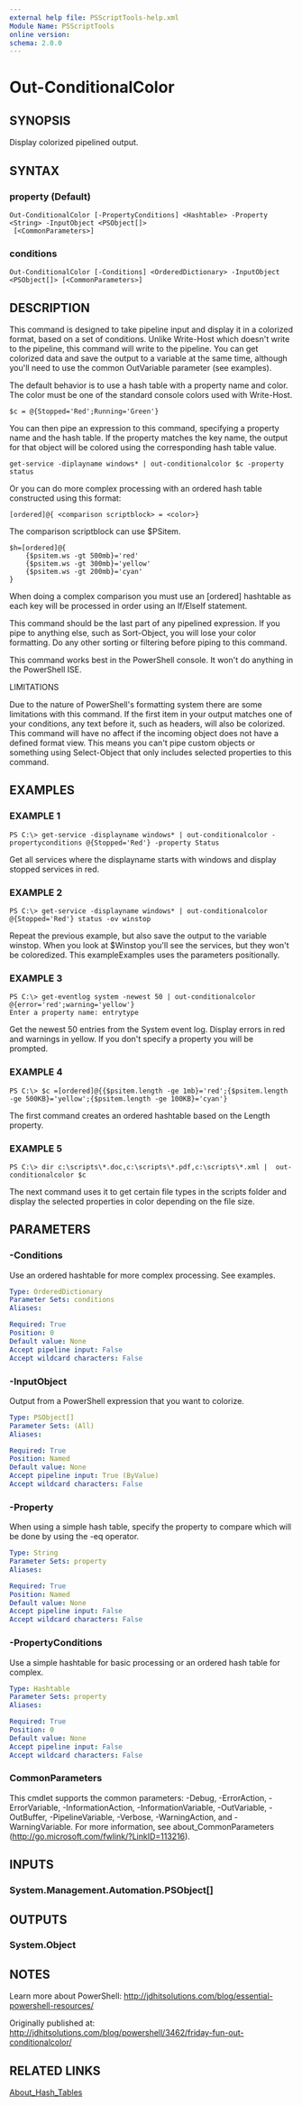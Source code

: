 ```yaml
---
external help file: PSScriptTools-help.xml
Module Name: PSScriptTools
online version: 
schema: 2.0.0
---
```


# Out-ConditionalColor

## SYNOPSIS
Display colorized pipelined output.

## SYNTAX

### property (Default)
```
Out-ConditionalColor [-PropertyConditions] <Hashtable> -Property <String> -InputObject <PSObject[]>
 [<CommonParameters>]
```

### conditions
```
Out-ConditionalColor [-Conditions] <OrderedDictionary> -InputObject <PSObject[]> [<CommonParameters>]
```

## DESCRIPTION
This command is designed to take pipeline input and display it in a colorized format, based on a set of conditions. Unlike Write-Host which doesn't write to the pipeline, this command will write to the pipeline. You can get colorized data and save the output to a variable at the same time, although you'll need to use the common OutVariable parameter (see examples).

The default behavior is to use a hash table with a property name and color. The color must be one of the standard console colors used with Write-Host.

    $c = @{Stopped='Red';Running='Green'}

You can then pipe an expression to this command, specifying a property name and the hash table. If the property matches the key name, the output for that object will be colored using the corresponding hash table value.

    get-service -diplayname windows* | out-conditionalcolor $c -property status 

Or you can do more complex processing with an ordered hash table constructed using this format:

    [ordered]@{ <comparison scriptblock> = <color>}

The comparison scriptblock can use $PSitem.

    $h=[ordered]@{
        {$psitem.ws -gt 500mb}='red'
        {$psitem.ws -gt 300mb}='yellow'
        {$psitem.ws -gt 200mb}='cyan'
    }

When doing a complex comparison you must use an [ordered] hashtable as each key will be processed in order using an If/ElseIf statement.

This command should be the last part of any pipelined expression. If you pipe to anything else, such as Sort-Object, you will lose your color formatting. Do any other sorting or filtering before piping to this command.

This command works best in the PowerShell console. It won't do anything in the PowerShell ISE.

LIMITATIONS

Due to the nature of PowerShell's formatting system there are some limitations with this command. If the first item in your output matches one of your conditions, any text before it, such as headers, will also be colorized. This command will have no affect if the incoming object does not have a defined format view. This means you can't pipe custom objects or something using Select-Object that only includes selected properties to this command.

## EXAMPLES

### EXAMPLE 1
```
PS C:\> get-service -displayname windows* | out-conditionalcolor -propertyconditions @{Stopped='Red'} -property Status
```

Get all services where the displayname starts with windows and display stopped services in red.

### EXAMPLE 2
```
PS C:\> get-service -displayname windows* | out-conditionalcolor @{Stopped='Red'} status -ov winstop
```

Repeat the previous example, but also save the output to the variable winstop. When you look at $Winstop you'll see the services, but they won't be coloredized. This exampleExamples uses the parameters positionally.

### EXAMPLE 3
```
PS C:\> get-eventlog system -newest 50 | out-conditionalcolor @{error='red';warning='yellow'}
Enter a property name: entrytype
```

Get the newest 50 entries from the System event log. Display errors in red and warnings in yellow. If you don't specify a property you will be prompted.

### EXAMPLE 4
```
PS C:\> $c =[ordered]@{{$psitem.length -ge 1mb}='red';{$psitem.length -ge 500KB}='yellow';{$psitem.length -ge 100KB}='cyan'}
```

The first command creates an ordered hashtable based on the Length property. 

### EXAMPLE 5
```
PS C:\> dir c:\scripts\*.doc,c:\scripts\*.pdf,c:\scripts\*.xml |  out-conditionalcolor $c
```

The next command uses it to get certain file types in the scripts folder and display the selected properties in color depending on the file size.

## PARAMETERS

### -Conditions
Use an ordered hashtable for more complex processing. See examples.

```yaml
Type: OrderedDictionary
Parameter Sets: conditions
Aliases: 

Required: True
Position: 0
Default value: None
Accept pipeline input: False
Accept wildcard characters: False
```

### -InputObject
Output from a PowerShell expression that you want to colorize.

```yaml
Type: PSObject[]
Parameter Sets: (All)
Aliases: 

Required: True
Position: Named
Default value: None
Accept pipeline input: True (ByValue)
Accept wildcard characters: False
```

### -Property
When using a simple hash table, specify the property to compare which will be done by using the -eq operator. 

```yaml
Type: String
Parameter Sets: property
Aliases: 

Required: True
Position: Named
Default value: None
Accept pipeline input: False
Accept wildcard characters: False
```

### -PropertyConditions
Use a simple hashtable for basic processing or an ordered hash table for complex.

```yaml
Type: Hashtable
Parameter Sets: property
Aliases: 

Required: True
Position: 0
Default value: None
Accept pipeline input: False
Accept wildcard characters: False
```

### CommonParameters
This cmdlet supports the common parameters: -Debug, -ErrorAction, -ErrorVariable, -InformationAction, -InformationVariable, -OutVariable, -OutBuffer, -PipelineVariable, -Verbose, -WarningAction, and -WarningVariable. For more information, see about_CommonParameters (http://go.microsoft.com/fwlink/?LinkID=113216).

## INPUTS

### System.Management.Automation.PSObject[]

## OUTPUTS

### System.Object

## NOTES
Learn more about PowerShell:
http://jdhitsolutions.com/blog/essential-powershell-resources/

Originally published at: http://jdhitsolutions.com/blog/powershell/3462/friday-fun-out-conditionalcolor/

## RELATED LINKS

[About_Hash_Tables]()
